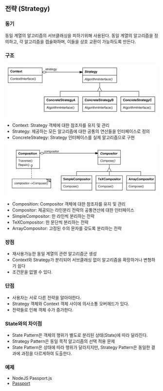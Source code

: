 ## 전략 (Strategy)

### 동기
동일 계열의 알고리즘의 서브클래싱을 피하기위해 사용된다.
동일 계열의 알고리즘을 정의하고, 각 알고리즘을 캡슐화하며, 이들을 상호 교환이 가능하도록 만든다.

### 구조
![Strategy](images/strategy.gif)
- Context: Strategy 객체에 대한 참조자를 유지 및 관리
- Strategy:  제공하는 모든 알고리즘에 대한 공통의 연산들을 인터페이스로 정의
- ConcreteStrategy: Strategy 인터페이스를 실제 알고리즘으로 구현

![Strategy - Ex](images/strategy1.gif)
- Composition: Compositor 객체에 대한 참조자를 유지 및 관리
- Compositor:  제공되는 라인분리 전략의 공통연산에 대한 인터페이스
- SimpleCompositor: 한 라인씩 분리하는 전략
- TeXCompositor: 한 문단씩 분리하는 전략
- ArrayCompositor: 고정된 수의 문자를 갖도록 분리하는 전략


### 장점
- 재사용가능한 동일 계열의 관련 알고리즘군 생성
- Context와 Strategy가 분리되어 서브클래싱 없이 알고리즘을 확장하거나 변형하기 쉽다
- 조건문을 없앨 수 있다.


### 단점
- 사용자는 서로 다른 전략을 알아야한다.
- Strategy 객체와 Context 객체 사이에 의사소통 오버헤드가 있다.
- 전략들로 인해 객체 수가 증가한다.

### State와의 차이점
- State Pattern은 객체의 행위가 별도로 분리된 상태(State)에 따라 달라진다.
- Strategy Pattern은 동일 목적 알고리즘의 선택 적용 문제
- State Pattern은 상태에 따라 행위가 달라지지만, Strategy Pattern은 동일한 결과에 과정을 다르게하여 도출한다.

### 예제
- NodeJS Passport.js
- [Passport](http://www.passportjs.org/docs/)